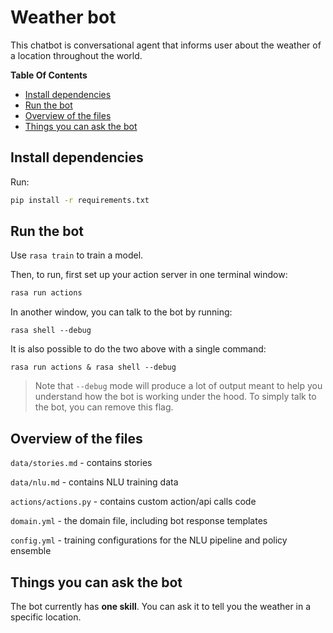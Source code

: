 # Weather bot

This chatbot is conversational agent that informs user about the weather of a location throughout the world.

<!-- START doctoc generated TOC please keep comment here to allow auto update -->
<!-- DON'T EDIT THIS SECTION, INSTEAD RE-RUN doctoc TO UPDATE -->
**Table Of Contents**

- [Install dependencies](#install-dependencies)
- [Run the bot](#run-the-bot)
- [Overview of the files](#overview-of-the-files)
- [Things you can ask the bot](#things-you-can-ask-the-bot)

<!-- END doctoc generated TOC please keep comment here to allow auto update -->

## Install dependencies

Run:
```bash
pip install -r requirements.txt
```

## Run the bot

Use `rasa train` to train a model.

Then, to run, first set up your action server in one terminal window:
```bash
rasa run actions
```

In another window, you can talk to the bot by running:
```
rasa shell --debug  
```

It is also possible to do the two above with a single command:
```
rasa run actions & rasa shell --debug  
```

> Note that `--debug` mode will produce a lot of output meant to help you understand how the bot is working under the hood. To simply talk to the bot, you can remove this flag.


## Overview of the files

`data/stories.md` - contains stories

`data/nlu.md` - contains NLU training data

`actions/actions.py` - contains custom action/api calls code

`domain.yml`         - the domain file, including bot response templates

`config.yml`         - training configurations for the NLU pipeline and policy ensemble

## Things you can ask the bot

The bot currently has __one skill__. You can ask it to tell you the weather in a specific location.
